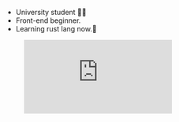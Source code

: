 - University student 🧑‍🎓
- Front-end beginner.
- Learning rust lang now.🦀
<figure><embed src="https://wakatime.com/share/@huaiyu/398be16d-c547-4f99-a97d-7355c42c0b5f.svg"></embed></figure>
